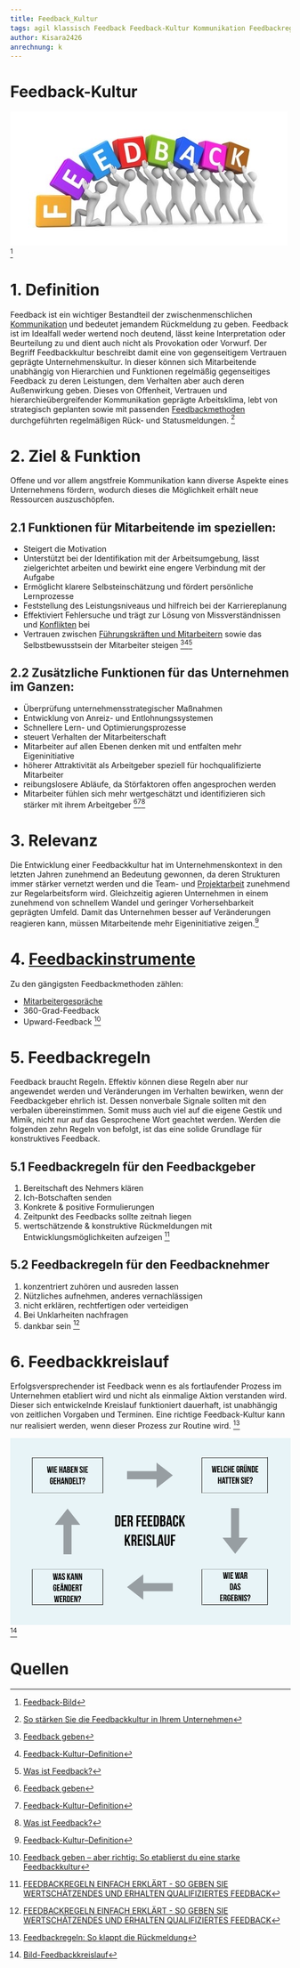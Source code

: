 ```yaml
---
title: Feedback_Kultur
tags: agil klassisch Feedback Feedback-Kultur Kommunikation Feedbackregeln
author: Kisara2426
anrechnung: k 
---
```





# Feedback-Kultur

![Feedackabblildung](Feedback_Kultur/479EEDD3-1CDC-4BA1-8020-EF050DA5BDF8_4_5005_c.jpeg) 
[^1]

# 1. Definition 
Feedback ist ein wichtiger Bestandteil der zwischenmenschlichen [Kommunikation](https://managingprojectssuccessfully.github.io/kb/Projektkommunikation.html) und bedeutet jemandem Rückmeldung zu geben. Feedback ist im Idealfall weder wertend noch deutend, lässt keine Interpretation oder Beurteilung zu und dient auch nicht als Provokation oder Vorwurf. Der Begriff Feedbackkultur beschreibt damit eine von gegenseitigem Vertrauen geprägte Unternehmenskultur. In dieser können sich Mitarbeitende unabhängig von Hierarchien und Funktionen regelmäßig gegenseitiges Feedback zu deren Leistungen, dem Verhalten aber auch deren Außenwirkung geben. Dieses von Offenheit, Vertrauen und hierarchieübergreifender Kommunikation geprägte Arbeitsklima, lebt von strategisch geplanten sowie mit passenden [Feedbackmethoden](https://managingprojectssuccessfully.github.io/kb/Feedback_Methoden.html) durchgeführten regelmäßigen Rück- und Statusmeldungen. [^2]

# 2. Ziel & Funktion 
Offene und vor allem angstfreie Kommunikation kann diverse Aspekte eines Unternehmens fördern, wodurch dieses die Möglichkeit erhält neue Ressourcen auszuschöpfen. 

## 2.1 Funktionen für Mitarbeitende im speziellen:
* Steigert die Motivation
* Unterstützt bei der Identifikation mit der Arbeitsumgebung, lässt zielgerichtet arbeiten und bewirkt eine engere Verbindung mit der Aufgabe
* Ermöglicht klarere Selbsteinschätzung und fördert persönliche Lernprozesse
* Feststellung des Leistungsniveaus und hilfreich bei der Karriereplanung
* Effektiviert Fehlersuche und trägt zur Lösung von Missverständnissen und [Konflikten](https://managingprojectssuccessfully.github.io/kb/Konfliktmanagement.html) bei
* Vertrauen zwischen [Führungskräften und Mitarbeitern](https://managingprojectssuccessfully.github.io/kb/Kommunikation_Projektbeteiligte.html) sowie das Selbstbewusstsein der Mitarbeiter steigen
[^3][^4][^5]

## 2.2 Zusätzliche Funktionen für das Unternehmen im Ganzen:
* Überprüfung unternehmensstrategischer Maßnahmen
* Entwicklung von Anreiz- und Entlohnungssystemen
* Schnellere Lern- und Optimierungsprozesse
* steuert Verhalten der Mitarbeiterschaft
* Mitarbeiter auf allen Ebenen denken mit und entfalten mehr Eigeninitiative
* höherer Attraktivität als Arbeitgeber speziell für hochqualifizierte Mitarbeiter
* reibungslosere Abläufe, da Störfaktoren offen angesprochen werden
* Mitarbeiter fühlen sich mehr wertgeschätzt und identifizieren sich stärker mit ihrem Arbeitgeber
[^3][^4][^5]

# 3. Relevanz 
Die Entwicklung einer Feedbackkultur hat im Unternehmenskontext in den letzten Jahren zunehmend an Bedeutung gewonnen, da deren Strukturen immer stärker vernetzt werden und die Team- und [Projektarbeit](https://managingprojectssuccessfully.github.io/kb/Projekt.html) zunehmend zur Regelarbeitsform wird. Gleichzeitig agieren Unternehmen in einem zunehmend von schnellem Wandel und geringer Vorhersehbarkeit geprägten Umfeld. Damit das Unternehmen besser auf Veränderungen reagieren kann, müssen Mitarbeitende mehr Eigeninitiative zeigen.[^4]

# 4. [Feedbackinstrumente](https://managingprojectssuccessfully.github.io/kb/Feedback_Methoden.html) 

Zu den gängigsten Feedbackmethoden zählen:
* [Mitarbeitergespräche](https://managingprojectssuccessfully.github.io/kb/Feedbackgespräche.html)
* 360-Grad-Feedback
* Upward-Feedback
[^6]

# 5. Feedbackregeln 
Feedback braucht Regeln. Effektiv können diese Regeln aber nur angewendet werden und Veränderungen im Verhalten bewirken, wenn der Feedbackgeber ehrlich ist. Dessen nonverbale Signale sollten mit den verbalen übereinstimmen. Somit muss auch viel auf die eigene Gestik und Mimik, nicht nur auf das Gesprochene Wort geachtet werden. Werden die folgenden zehn Regeln von befolgt, ist das eine solide Grundlage für konstruktives Feedback. 

## 5.1 Feedbackregeln für den Feedbackgeber
1.	Bereitschaft des Nehmers klären
2.	Ich-Botschaften senden
3.	Konkrete & positive Formulierungen
4.	Zeitpunkt des Feedbacks sollte zeitnah liegen
5.	wertschätzende & konstruktive Rückmeldungen mit Entwicklungsmöglichkeiten aufzeigen
[^7]

## 5.2 Feedbackregeln für den Feedbacknehmer 
1.	konzentriert zuhören und ausreden lassen
2.	Nützliches aufnehmen, anderes vernachlässigen
3.	nicht erklären, rechtfertigen oder verteidigen 
4.	Bei Unklarheiten nachfragen 
5.	dankbar sein
[^7]

# 6. Feedbackkreislauf
Erfolgsversprechender ist Feedback wenn es als fortlaufender Prozess im Unternehmen etabliert wird und nicht als einmalige Aktion verstanden wird. Dieser sich entwickelnde Kreislauf funktioniert dauerhaft, ist unabhängig von zeitlichen Vorgaben und Terminen. Eine richtige Feedback-Kultur kann nur realisiert werden, wenn dieser Prozess zur Routine wird. [^8]

![Feedbackkreislauf](Feedback_Kultur/E6646D14-671A-44EE-B6BD-FC8E474D4E6B.png)[^9]


# Quellen

[^1]: [Feedback-Bild](https://hr-pioneers.com/wp-content/uploads/2014/03/Feedback.jpg)
[^2]: [So stärken Sie die Feedbackkultur in Ihrem Unternehmen](https://www.umantis.com/personalentwicklung/feedbackkultur?akttyp=direkt&aktnr=84834&wnr=04393689)
[^3]: [Feedback geben](https://www.berufsstrategie.de/bewerbung-karriere-soft-skills/feedback-geben.php)
[^4]: [Feedback-Kultur–Definition](https://www.kraus-und-partner.de/wissen-und-co/wiki/feedback-kultur-entwickeln-berater-beratung)
[^5]: [Was ist Feedback?](https://managementstellen.ch/was-ist-feedback)
[^6]: [Feedback geben – aber richtig: So etablierst du eine starke Feedbackkultur](https://engage.kununu.com/de/blog/starke-feedbackkultur/#flache-hierarchien-erschweren-die-feedbackkultur)
[^7]: [FEEDBACKREGELN EINFACH ERKLÄRT - SO GEBEN SIE WERTSCHÄTZENDES UND ERHALTEN QUALIFIZIERTES FEEDBACK](https://shyopa.com/ratgeber/feedbackregeln/)
[^8]: [Feedbackregeln: So klappt die Rückmeldung](https://karrierebibel.de/feedbackregeln/)
[^9]: [Bild-Feedbackkreislauf](https://karrierebibel.de/wp-content/uploads/2017/09/Feedbackregeln-Kreisualf-Ablauf-Beispiele-Grafik.png)







